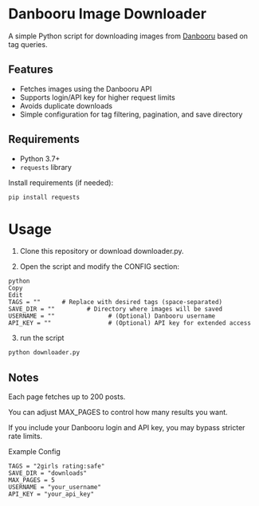 # Danbooru Image Downloader

A simple Python script for downloading images from [Danbooru](https://danbooru.donmai.us) based on tag queries.

## Features

- Fetches images using the Danbooru API
- Supports login/API key for higher request limits
- Avoids duplicate downloads
- Simple configuration for tag filtering, pagination, and save directory

## Requirements

- Python 3.7+
- `requests` library

Install requirements (if needed):

```bash
pip install requests
```

# Usage
1. Clone this repository or download downloader.py.

2. Open the script and modify the CONFIG section:
```
python
Copy
Edit
TAGS = ""      # Replace with desired tags (space-separated)
SAVE_DIR = ""         # Directory where images will be saved
USERNAME = ""               # (Optional) Danbooru username
API_KEY = ""                # (Optional) API key for extended access
```

3. run the script
```bash
python downloader.py
```

## Notes
Each page fetches up to 200 posts.

You can adjust MAX_PAGES to control how many results you want.

If you include your Danbooru login and API key, you may bypass stricter rate limits.

Example Config
```
TAGS = "2girls rating:safe"
SAVE_DIR = "downloads"
MAX_PAGES = 5
USERNAME = "your_username"
API_KEY = "your_api_key"
```
